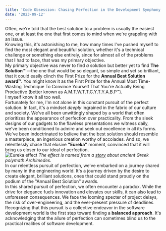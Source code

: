 ```yaml
---
title: 'Code Obsession: Chasing Perfection in the Development Symphony'
date: '2023-09-12'
---
```


Often, we're told that the best solution to a problem is usually the easiest one, or at least the one that first comes to mind when we're grappling with an issue.\
Knowing this, it's astonishing to me, how many times I've pushed myself to find the most elegant and beautiful solution, whether it's a technical challenge or something else entirely, since for almost all of the problems that I had to face, that was my primary objective.\
My primary objective was never to find *a* solution but better yet to find **The Solution™**  —the one that would be so elegant, so simple and yet so brilliant, that it could easily clinch the First Prize for the **Annual Best Solution award™**. You might know it as the First Prize for the Annual Most Time-Wasting Technique To Convince Yourself That You're Actually Being Productive (better known as A.M.T.W.T.T.C.Y.T.Y.A.B.P™).\
I myself know it all too well.\
Fortunately for me, I'm not alone in this constant pursuit of the perfect solution. In fact, it's a mindset *deeply* ingrained in the fabric of our culture and society. We've all been unwittingly shaped by a world that often prioritizes the appearance of perfection over practicality. From the sleek designs of our gadgets to the flawless presentations we witness daily, we've been conditioned to admire and seek out excellence in all its forms. We've been indoctrinated to believe that the best solution should resemble a masterpiece, an ingenious creation worthy of accolades. And so, we relentlessly chase that elusive **"Eureka"** moment, convinced that it will bring us closer to our ideal of perfection.\
![Eureka effect](https://upload.wikimedia.org/wikipedia/commons/4/47/Archimedes_bath.jpg)
*The effect is named from a [story](https://en.wikipedia.org/wiki/Eureka_effect#History_and_etymology) about ancient Greek polymath Archimedes.*\
In our relentless pursuit of perfection, we've embarked on a journey shared by many in the engineering world. It's a journey driven by the desire to create elegant, brilliant solutions, ones that could stand proudly on the podium of the "Annual Best Solution" awards.\
In this shared pursuit of perfection, we often encounter a paradox. While the drive for elegance fuels innovation and elevates our skills, it can also lead to unforeseen consequences. We face the looming specter of project delays, the risk of over-engineering, and the ever-present pressure of deadlines.  
Recognizing that this pursuit is a collective endeavor in the software development world is the first step toward finding a **balanced approach**. It's acknowledging that the allure of perfection can sometimes blind us to the practical realities of software development.
